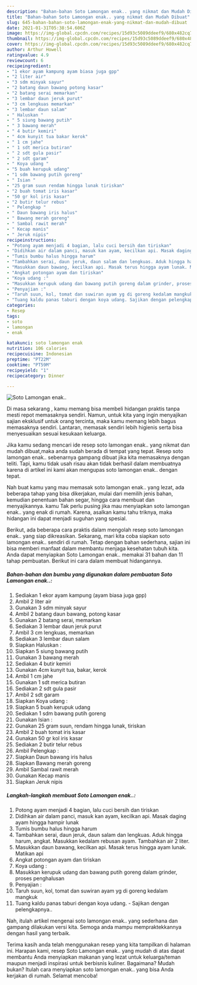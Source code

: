 ```yaml
---
description: "Bahan-bahan Soto Lamongan enak.. yang nikmat dan Mudah Dibuat"
title: "Bahan-bahan Soto Lamongan enak.. yang nikmat dan Mudah Dibuat"
slug: 645-bahan-bahan-soto-lamongan-enak-yang-nikmat-dan-mudah-dibuat
date: 2021-01-31T05:38:54.606Z
image: https://img-global.cpcdn.com/recipes/15d93c5089ddeef9/680x482cq70/soto-lamongan-enak-foto-resep-utama.jpg
thumbnail: https://img-global.cpcdn.com/recipes/15d93c5089ddeef9/680x482cq70/soto-lamongan-enak-foto-resep-utama.jpg
cover: https://img-global.cpcdn.com/recipes/15d93c5089ddeef9/680x482cq70/soto-lamongan-enak-foto-resep-utama.jpg
author: Arthur Howell
ratingvalue: 4.9
reviewcount: 6
recipeingredient:
- "1 ekor ayam kampung ayam biasa juga gpp"
- "2 liter air"
- "3 sdm minyak sayur"
- "2 batang daun bawang potong kasar"
- "2 batang serai memarkan"
- "3 lembar daun jeruk purut"
- "3 cm lengkuas memarkan"
- "3 lembar daun salam"
- " Haluskan "
- " 5 siung bawang putih"
- " 3 bawang merah"
- " 4 butir kemiri"
- " 4cm kunyit tua bakar kerok"
- " 1 cm jahe"
- " 1 sdt merica butiran"
- " 2 sdt gula pasir"
- " 2 sdt garam"
- " Koya udang "
- "5 buah kerupuk udang"
- "1 sdm bawang putih goreng"
- " Isian "
- "25 gram suun rendam hingga lunak tiriskan"
- "2 buah tomat iris kasar"
- "50 gr kol iris kasar"
- "2 butir telur rebus"
- " Pelengkap "
- " Daun bawang iris halus"
- " Bawang merah goreng"
- " Sambal rawit merah"
- " Kecap manis"
- " Jeruk nipis"
recipeinstructions:
- "Potong ayam menjadi 4 bagian, lalu cuci bersih dan tiriskan"
- "Didihkan air dalam panci, masuk kan ayam, kecilkan api. Masak daging ayam hingga hampir lunak"
- "Tumis bumbu halus hingga harum"
- "Tambahkan serai, daun jeruk, daun salam dan lengkuas. Aduk hingga harum, angkat. Masukkan kedalam rebusan ayam. Tambahkan air 2 liter."
- "Masukkan daun bawang, kecilkan api. Masak terus hingga ayam lunak. Matikan api"
- "Angkat potongan ayam dan tiriskan"
- "Koya udang :"
- "Masukkan kerupuk udang dan bawang putih goreng dalam grinder, proses penghalusan"
- "Penyajian :"
- "Taruh suun, kol, tomat dan suwiran ayam yg di goreng kedalam mangkuk"
- "Tuang kaldu panas taburi dengan koya udang. Sajikan dengan pelengkapnya.."
categories:
- Resep
tags:
- soto
- lamongan
- enak

katakunci: soto lamongan enak 
nutrition: 106 calories
recipecuisine: Indonesian
preptime: "PT22M"
cooktime: "PT59M"
recipeyield: "1"
recipecategory: Dinner

---
```



![Soto Lamongan enak..](https://img-global.cpcdn.com/recipes/15d93c5089ddeef9/680x482cq70/soto-lamongan-enak-foto-resep-utama.jpg)

Di masa  sekarang , kamu memang bisa membeli hidangan praktis tanpa mesti repot memasaknya sendiri. Namun, untuk kita yang ingin menyajikan sajian eksklusif untuk orang tercinta, maka kamu memang lebih bagus memasaknya sendiri. Lantaran, memasak sendiri lebih higienis serta bisa menyesuaikan sesuai kesukaan keluarga.

Jika kamu sedang mencari ide resep soto lamongan enak.. yang nikmat dan mudah dibuat,maka anda sudah berada di tempat yang tepat. Resep soto lamongan enak..  sebenarnya gampang dibuat jika kita memasaknya dengan teliti. Tapi, kamu tidak usah risau akan tidak berhasil dalam membuatnya 
karena di artikel ini kami akan mengupas soto lamongan enak.. dengan tepat.  



Nah buat kamu yang mau memasak soto lamongan enak.. yang lezat, ada beberapa tahap yang bisa dikerjakan, mulai dari memilih jenis bahan, kemudian penentuan bahan segar, hingga cara membuat dan menyajikannya. kamu Tak perlu pusing jika mau menyiapkan soto lamongan enak.. yang enak di rumah. Karena, asalkan kamu  tahu triknya, maka hidangan ini dapat menjadi suguhan yang spesial.

Berikut, ada beberapa cara praktis  dalam mengolah resep soto lamongan enak.. yang siap dikreasikan. Sekarang, mari kita coba siapkan soto lamongan enak.. sendiri di rumah. Tetap dengan bahan sederhana, sajian ini bisa memberi manfaat dalam membantu menjaga kesehatan tubuh kita. Anda dapat menyiapkan Soto Lamongan enak.. memakai 31 bahan dan 11 tahap pembuatan. Berikut ini cara dalam membuat hidangannya.

<!--inarticleads1-->

##### Bahan-bahan dan bumbu yang digunakan dalam pembuatan Soto Lamongan enak..:

1. Sediakan 1 ekor ayam kampung (ayam biasa juga gpp)
1. Ambil 2 liter air
1. Gunakan 3 sdm minyak sayur
1. Ambil 2 batang daun bawang, potong kasar
1. Gunakan 2 batang serai, memarkan
1. Sediakan 3 lembar daun jeruk purut
1. Ambil 3 cm lengkuas, memarkan
1. Sediakan 3 lembar daun salam
1. Siapkan  Haluskan :
1. Siapkan  5 siung bawang putih
1. Gunakan  3 bawang merah
1. Sediakan  4 butir kemiri
1. Gunakan  4cm kunyit tua, bakar, kerok
1. Ambil  1 cm jahe
1. Gunakan  1 sdt merica butiran
1. Sediakan  2 sdt gula pasir
1. Ambil  2 sdt garam
1. Siapkan  Koya udang :
1. Siapkan 5 buah kerupuk udang
1. Sediakan 1 sdm bawang putih goreng
1. Gunakan  Isian :
1. Gunakan 25 gram suun, rendam hingga lunak, tiriskan
1. Ambil 2 buah tomat iris kasar
1. Gunakan 50 gr kol iris kasar
1. Sediakan 2 butir telur rebus
1. Ambil  Pelengkap :
1. Siapkan  Daun bawang iris halus
1. Siapkan  Bawang merah goreng
1. Ambil  Sambal rawit merah
1. Gunakan  Kecap manis
1. Siapkan  Jeruk nipis




<!--inarticleads2-->

##### Langkah-langkah membuat Soto Lamongan enak..:

1. Potong ayam menjadi 4 bagian, lalu cuci bersih dan tiriskan
1. Didihkan air dalam panci, masuk kan ayam, kecilkan api. Masak daging ayam hingga hampir lunak
1. Tumis bumbu halus hingga harum
1. Tambahkan serai, daun jeruk, daun salam dan lengkuas. Aduk hingga harum, angkat. Masukkan kedalam rebusan ayam. Tambahkan air 2 liter.
1. Masukkan daun bawang, kecilkan api. Masak terus hingga ayam lunak. Matikan api
1. Angkat potongan ayam dan tiriskan
1. Koya udang :
1. Masukkan kerupuk udang dan bawang putih goreng dalam grinder, proses penghalusan
1. Penyajian :
1. Taruh suun, kol, tomat dan suwiran ayam yg di goreng kedalam mangkuk
1. Tuang kaldu panas taburi dengan koya udang. - Sajikan dengan pelengkapnya..




Nah, itulah artikel mengenai  soto lamongan enak..  yang sederhana dan gampang dilakukan versi kita. Semoga anda mampu mempraktekkannya dengan hasil yang terbaik. 

Terima kasih anda telah menggunakan resep yang kita tampilkan di halaman ini. Harapan kami, resep  Soto Lamongan enak.. yang mudah di atas dapat membantu Anda menyiapkan makanan yang lezat untuk keluarga/teman maupun menjadi inspirasi untuk berbisnis kuliner. Bagaimana? Mudah bukan? Itulah cara menyiapkan soto lamongan enak.. yang bisa Anda kerjakan di rumah. Selamat mencoba!

